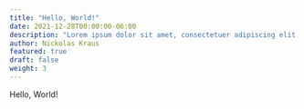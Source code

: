 ```yaml
---
title: "Hello, World!"
date: 2021-12-28T00:00:00-06:00
description: "Lorem ipsum dolor sit amet, consectetuer adipiscing elit. Aenean commodo ligula eget dolor."
author: Nickolas Kraus
featured: true
draft: false
weight: 3
---
```


Hello, World!
